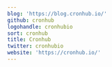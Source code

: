```yaml
---
blog: 'https://blog.cronhub.io/'
github: cronhub
logohandle: cronhubio
sort: cronhub
title: Cronhub
twitter: cronhubio
website: 'https://cronhub.io/'
---
```

